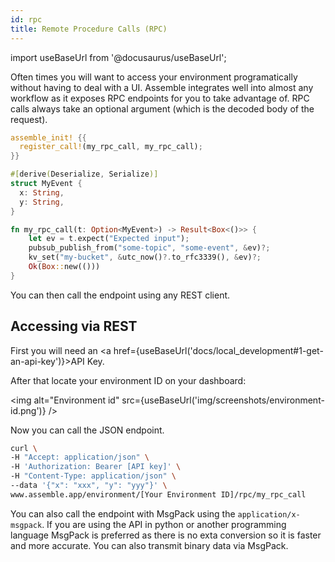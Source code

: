 ```yaml
---
id: rpc
title: Remote Procedure Calls (RPC)
---
```


import useBaseUrl from '@docusaurus/useBaseUrl';


Often times you will want to access your environment programatically without having to deal with a UI. Assemble integrates well into almost any workflow as it exposes RPC endpoints for you to take advantage of. RPC calls always take an optional argument (which is the decoded body of the request).


```rust
assemble_init! {{
  register_call!(my_rpc_call, my_rpc_call);
}}

#[derive(Deserialize, Serialize)]
struct MyEvent {
  x: String,
  y: String,
}

fn my_rpc_call(t: Option<MyEvent>) -> Result<Box<()>> {
    let ev = t.expect("Expected input");
    pubsub_publish_from("some-topic", "some-event", &ev)?;
    kv_set("my-bucket", &utc_now()?.to_rfc3339(), &ev)?;
    Ok(Box::new(()))
}
```

You can then call the endpoint using any REST client.

## Accessing via REST

First you will need an <a href={useBaseUrl('docs/local_development#1-get-an-api-key')}>API Key</a>.

After that locate your environment ID on your dashboard:

<img alt="Environment id" src={useBaseUrl('img/screenshots/environment-id.png')} />

Now you can call the JSON endpoint.

```bash
curl \
-H "Accept: application/json" \
-H 'Authorization: Bearer [API key]' \
-H "Content-Type: application/json" \
--data '{"x": "xxx", "y": "yyy"}' \
www.assemble.app/environment/[Your Environment ID]/rpc/my_rpc_call
```

You can also call the endpoint with MsgPack using the `application/x-msgpack`. If you are using the API in python or another programming language MsgPack is preferred as there is no exta conversion so it is faster and more accurate. You can also transmit binary data via MsgPack.